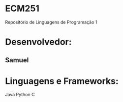 # ECM251
Repositório de Linguagens de Programação 1

# Desenvolvedor:
## Samuel

# Linguagens e Frameworks:
Java
Python
C
